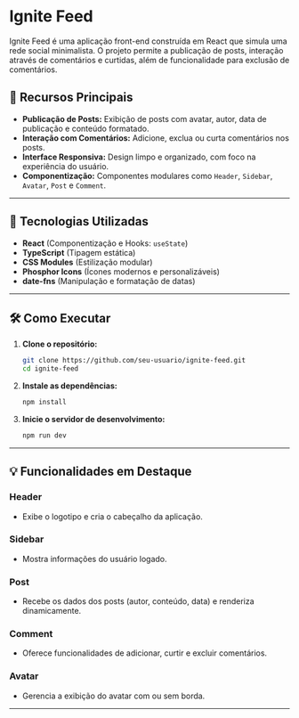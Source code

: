 # Ignite Feed

Ignite Feed é uma aplicação front-end construída em React que simula uma rede social minimalista. O projeto permite a publicação de posts, interação através de comentários e curtidas, além de funcionalidade para exclusão de comentários.

## 📜 Recursos Principais

- **Publicação de Posts:** Exibição de posts com avatar, autor, data de publicação e conteúdo formatado.
- **Interação com Comentários:** Adicione, exclua ou curta comentários nos posts.
- **Interface Responsiva:** Design limpo e organizado, com foco na experiência do usuário.
- **Componentização:** Componentes modulares como `Header`, `Sidebar`, `Avatar`, `Post` e `Comment`.

---

## 🚀 Tecnologias Utilizadas

- **React** (Componentização e Hooks: `useState`)
- **TypeScript** (Tipagem estática)
- **CSS Modules** (Estilização modular)
- **Phosphor Icons** (Ícones modernos e personalizáveis)
- **date-fns** (Manipulação e formatação de datas)

---

## 🛠️ Como Executar

1. **Clone o repositório:**

   ```bash
   git clone https://github.com/seu-usuario/ignite-feed.git
   cd ignite-feed
   ```

2. **Instale as dependências:**

   ```bash
   npm install
   ```

3. **Inicie o servidor de desenvolvimento:**

   ```bash
   npm run dev
   ```

---

## 💡 Funcionalidades em Destaque

### Header

- Exibe o logotipo e cria o cabeçalho da aplicação.

### Sidebar

- Mostra informações do usuário logado.

### Post

- Recebe os dados dos posts (autor, conteúdo, data) e renderiza dinamicamente.

### Comment

- Oferece funcionalidades de adicionar, curtir e excluir comentários.

### Avatar

- Gerencia a exibição do avatar com ou sem borda.

---
